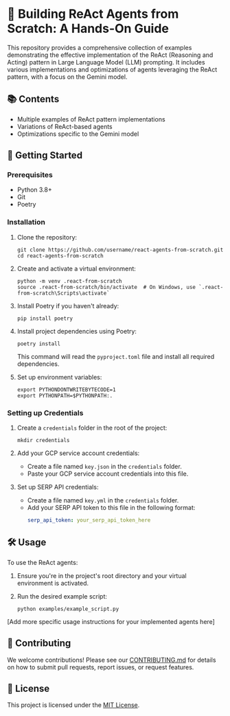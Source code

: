 # 🤖 Building ReAct Agents from Scratch: A Hands-On Guide

This repository provides a comprehensive collection of examples demonstrating the effective implementation of the ReAct (Reasoning and Acting) pattern in Large Language Model (LLM) prompting. It includes various implementations and optimizations of agents leveraging the ReAct pattern, with a focus on the Gemini model.

## 📚 Contents

- Multiple examples of ReAct pattern implementations
- Variations of ReAct-based agents
- Optimizations specific to the Gemini model

## 🚀 Getting Started

### Prerequisites

- Python 3.8+
- Git
- Poetry

### Installation

1. Clone the repository:
   ```
   git clone https://github.com/username/react-agents-from-scratch.git
   cd react-agents-from-scratch
   ```

2. Create and activate a virtual environment:
   ```
   python -m venv .react-from-scratch
   source .react-from-scratch/bin/activate  # On Windows, use `.react-from-scratch\Scripts\activate`
   ```

3. Install Poetry if you haven't already:
   ```
   pip install poetry
   ```

4. Install project dependencies using Poetry:
   ```
   poetry install
   ```
   This command will read the `pyproject.toml` file and install all required dependencies.

5. Set up environment variables:
   ```
   export PYTHONDONTWRITEBYTECODE=1
   export PYTHONPATH=$PYTHONPATH:.
   ```

### Setting up Credentials

1. Create a `credentials` folder in the root of the project:
   ```
   mkdir credentials
   ```

2. Add your GCP service account credentials:
   - Create a file named `key.json` in the `credentials` folder.
   - Paste your GCP service account credentials into this file.

3. Set up SERP API credentials:
   - Create a file named `key.yml` in the `credentials` folder.
   - Add your SERP API token to this file in the following format:
     ```yaml
     serp_api_token: your_serp_api_token_here
     ```

## 🛠️ Usage

To use the ReAct agents:

1. Ensure you're in the project's root directory and your virtual environment is activated.

2. Run the desired example script:
   ```
   python examples/example_script.py
   ```

[Add more specific usage instructions for your implemented agents here]

## 🤝 Contributing

We welcome contributions! Please see our [CONTRIBUTING.md](CONTRIBUTING.md) for details on how to submit pull requests, report issues, or request features.

## 📄 License

This project is licensed under the [MIT License](LICENSE).